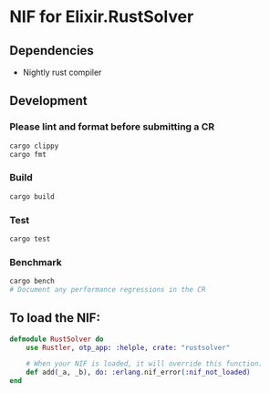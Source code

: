 # NIF for Elixir.RustSolver

## Dependencies
* Nightly rust compiler

## Development
### Please lint and format before submitting a CR
```bash
cargo clippy
cargo fmt
```

### Build
```bash
cargo build
```

### Test
```bash
cargo test
```

### Benchmark
```bash
cargo bench
# Document any performance regressions in the CR
```

## To load the NIF:

```elixir
defmodule RustSolver do
    use Rustler, otp_app: :helple, crate: "rustsolver"

    # When your NIF is loaded, it will override this function.
    def add(_a, _b), do: :erlang.nif_error(:nif_not_loaded)
end
```
